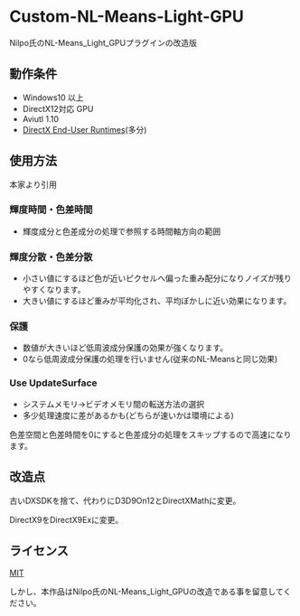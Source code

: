 # Custom-NL-Means-Light-GPU

Nilpo氏のNL-Means_Light_GPUプラグインの改造版

## 動作条件

- Windows10 以上
- DirectX12対応 GPU
- Aviutl 1.10
- [DirectX End-User Runtimes](https://www.microsoft.com/ja-jp/download/details.aspx?id=35)(多分)

## 使用方法

本家より引用

### 輝度時間・色差時間

- 輝度成分と色差成分の処理で参照する時間軸方向の範囲

### 輝度分散・色差分散

- 小さい値にするほど色が近いピクセルへ偏った重み配分になりノイズが残りやすくなります。
- 大きい値にするほど重みが平均化され、平均ぼかしに近い効果になります。

### 保護

- 数値が大きいほど低周波成分保護の効果が強くなります。
- 0なら低周波成分保護の処理を行いません(従来のNL-Meansと同じ効果)

### Use UpdateSurface

- システムメモリ→ビデオメモリ間の転送方法の選択
- 多少処理速度に差があるかも(どちらが速いかは環境による)

色差空間と色差時間を0にすると色差成分の処理をスキップするので高速になります。

## 改造点

古いDXSDKを捨て、代わりにD3D9On12とDirectXMathに変更。

DirectX9をDirectX9Exに変更。

## ライセンス

[MIT](https://opensource.org/licenses/mit-license.php)

しかし、本作品はNilpo氏のNL-Means_Light_GPUの改造である事を留意してください。

